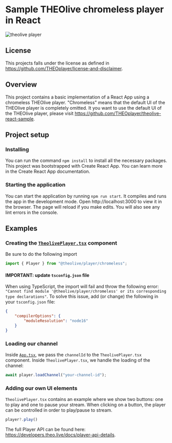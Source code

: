 # Sample THEOlive chromeless player in React

![theolive player](https://cdn.theo.live/github/theolive-chromeless-player.PNG)

## License

This projects falls under the license as defined in https://github.com/THEOplayer/license-and-disclaimer.

## Overview

This project contains a basic implementation of a React App using a chromeless THEOlive player.
"Chromeless" means that the default UI of the THEOlive player is completely omitted. It you want to use the default UI of the THEOlive player, please visit https://github.com/THEOplayer/theolive-react-sample.

## Project setup

### Installing

You can run the command `npm install` to install all the necessary packages. This project was bootstrapped with Create React App. You can learn more in the Create React App documentation.

### Starting the application

You can start the application by running `npm run start`. It compiles and runs the app in the development mode. Open http://localhost:3000 to view it in the browser. The page will reload if you make edits. You will also see any lint errors in the console.

## Examples

### Creating the [`TheolivePlayer.tsx`](./src/components/TheolivePlayer.tsx) component

Be sure to do the following import

```js
import { Player } from "@theolive/player/chromeless";
```

#### IMPORTANT: update `tsconfig.json` file

When using TypeScript, the import will fail and throw the following error: `"Cannot find module '@theolive/player/chromeless' or its corresponding type declarations"`. To solve this issue, add (or change) the following in your `tsconfig.json` file:

```json
{
    "compilerOptions": {
        "moduleResolution": "node16"
    }
}
```

### Loading our channel

Inside [`App.tsx`](./src/App.tsx), we pass the `channelId` to the `TheolivePlayer.tsx` component.
Inside `TheolivePlayer.tsx`, we handle the loading of the channel:


```js
await player.loadChannel("your-channel-id");
```

### Adding our own UI elements

`TheolivePlayer.tsx` contains an example where we show two buttons: one to play and one to pause your stream. When clicking on a button, the player can be controlled in order to play/pause to stream.

```js
player?.play()
```

The full Player API can be found here: https://developers.theo.live/docs/player-api-details.
